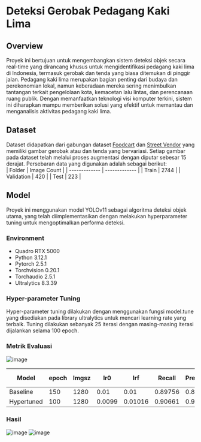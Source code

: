 # Deteksi Gerobak Pedagang Kaki Lima
## Overview
Proyek ini bertujuan untuk mengembangkan sistem deteksi objek secara real-time yang dirancang khusus untuk mengidentifikasi pedagang kaki lima di Indonesia, termasuk gerobak dan tenda yang biasa ditemukan di pinggir jalan. Pedagang kaki lima merupakan bagian penting dari budaya dan perekonomian lokal, namun keberadaan mereka sering menimbulkan tantangan terkait pengelolaan kota, kemacetan lalu lintas, dan perencanaan ruang publik. Dengan memanfaatkan teknologi visi komputer terkini, sistem ini diharapkan mampu memberikan solusi yang efektif untuk memantau dan menganalisis aktivitas pedagang kaki lima.

## Dataset
Dataset didapatkan dari gabungan dataset [Foodcart](https://universe.roboflow.com/barry-aprtz/foodcart-dnty6) dan [Street Vendor](https://universe.roboflow.com/barry-aprtz/street-vendors-6xixf-cll2s/dataset/1) yang memiliki gambar gerobak atau dan tenda yang bervariasi. Setiap gambar pada dataset telah melalui proses augmentasi dengan diputar sebesar 15 derajat. Persebaran data yang digunakan adalah sebagai berikut:  
| Folder  | Image Count | 
| ------------- | ------------- |
| Train  | 2744 | 
| Validation | 420 | 
| Test | 223 |

## Model 
Proyek ini menggunakan model YOLOv11 sebagai algoritma deteksi objek utama, yang telah diimplementasikan dengan melakukan hyperparameter tuning untuk mengoptimalkan performa deteksi.

### Environment
- Quadro RTX 5000
- Python 3.12.1
- Pytorch 2.5.1
- Torchvision 0.20.1
- Torchaudio 2.5.1
- Ultralytics 8.3.39

### Hyper-parameter Tuning
Hyper-parameter tuning dilakukan dengan menggunakan fungsi model.tune yang disediakan pada library ultralytics untuk mencari learning rate yang terbaik. Tuning dilakukan sebanyak 25 iterasi dengan masing-masing iterasi dijalankan selama 100 epoch.

### Metrik Evaluasi
![image](https://github.com/user-attachments/assets/ef53ad62-411f-4897-ac25-de561737a5d9)

| Model | epoch  | Imgsz | lr0  | lrf | Recall  | Precision | mAP50  | mAP50-95 |
| ------------- | ------------- | ------------- | ------------- | ------------- | ------------- | ------------- | ------------- | ------------- |
| Baseline | 150  | 1280  | 0.01  | 0.01 | 0.89756  | 0.86928  | 0.917 | 0.61526  |
| Hypertuned | 100  | 1280  | 0.0099  | 0.01016 | 0.90661  | 0.9103  | 0.93075 | 0.6401  |

### Hasil
![image](https://github.com/user-attachments/assets/d76d7601-a364-491a-9dcc-bcaee92a6ca0)
![image](https://github.com/user-attachments/assets/a96f2026-b1e9-4b14-8cb6-1f29be5cfac0)






